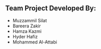 ## Team Project Developed By:
+ Muzzammil Silat 
+ Bareera Zakir
+ Hamza Kazmi
+ Hyder Hafiz
+ Mohammed Al-Attabi

